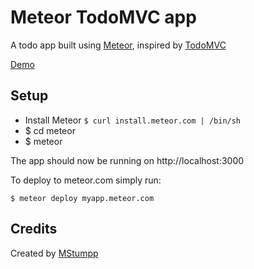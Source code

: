 # Meteor TodoMVC app

A todo app built using [Meteor](http://meteor.com), inspired by [TodoMVC](https://todomvc.com)

[Demo](http://todomvcapp.meteor.com)


## Setup

* Install Meteor ```$ curl install.meteor.com | /bin/sh```
* $ cd meteor
* $ meteor

The app should now be running on http://localhost:3000

To deploy to meteor.com simply run:

```$ meteor deploy myapp.meteor.com```


## Credits

Created by [MStumpp](https://github.com/MStumpp)
